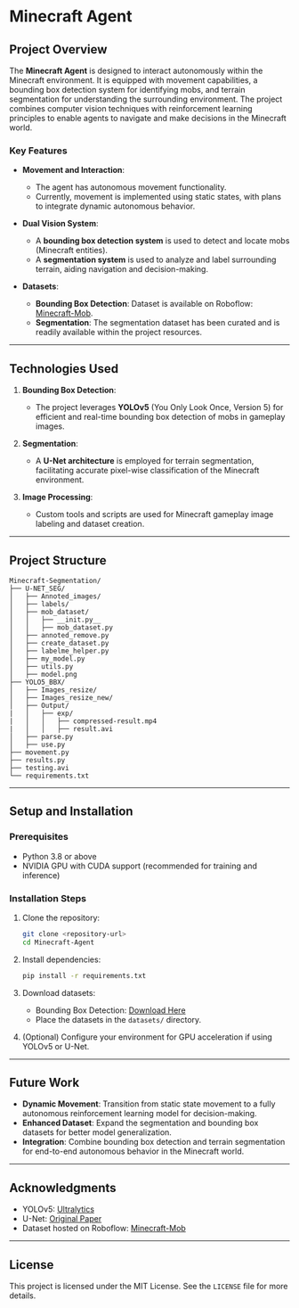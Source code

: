 # Minecraft Agent

## Project Overview

The **Minecraft Agent** is designed to interact autonomously within the Minecraft environment. It is equipped with movement capabilities, a bounding box detection system for identifying mobs, and terrain segmentation for understanding the surrounding environment. The project combines computer vision techniques with reinforcement learning principles to enable agents to navigate and make decisions in the Minecraft world.

### Key Features
- **Movement and Interaction**: 
  - The agent has autonomous movement functionality.
  - Currently, movement is implemented using static states, with plans to integrate dynamic autonomous behavior.
  
- **Dual Vision System**: 
  - A **bounding box detection system** is used to detect and locate mobs (Minecraft entities).
  - A **segmentation system** is used to analyze and label surrounding terrain, aiding navigation and decision-making.

- **Datasets**:
  - **Bounding Box Detection**: Dataset is available on Roboflow: [Minecraft-Mob](https://app.roboflow.com/oragimirox-gmail-com/minecraft-mob/6).
  - **Segmentation**: The segmentation dataset has been curated and is readily available within the project resources.

---

## Technologies Used

1. **Bounding Box Detection**:
   - The project leverages **YOLOv5** (You Only Look Once, Version 5) for efficient and real-time bounding box detection of mobs in gameplay images.

2. **Segmentation**:
   - A **U-Net architecture** is employed for terrain segmentation, facilitating accurate pixel-wise classification of the Minecraft environment.

3. **Image Processing**:
   - Custom tools and scripts are used for Minecraft gameplay image labeling and dataset creation.

---

## Project Structure

```plaintext
Minecraft-Segmentation/
├── U-NET_SEG/
│   ├── Annoted_images/  
│   ├── labels/
│   ├── mob_dataset/     
│   │   ├── __init.py__
│   │   ├── mob_dataset.py
│   ├── annoted_remove.py
│   ├── create_dataset.py
│   ├── labelme_helper.py
│   ├── my_model.py
│   ├── utils.py
│   ├── model.png
├── YOLO5_BBX/
│   ├── Images_resize/  
│   ├── Images_resize_new/
│   ├── Output/
|   │   ├── exp/
|   │   │   ├── compressed-result.mp4
|   │   │   ├── result.avi
│   ├── parse.py
│   ├── use.py
├── movement.py
├── results.py
├── testing.avi
└── requirements.txt
```

---

## Setup and Installation

### Prerequisites
- Python 3.8 or above
- NVIDIA GPU with CUDA support (recommended for training and inference)

### Installation Steps
1. Clone the repository:
   ```bash
   git clone <repository-url>
   cd Minecraft-Agent
   ```

2. Install dependencies:
   ```bash
   pip install -r requirements.txt
   ```

3. Download datasets:
   - Bounding Box Detection: [Download Here](https://app.roboflow.com/oragimirox-gmail-com/minecraft-mob/6)
   - Place the datasets in the `datasets/` directory.

4. (Optional) Configure your environment for GPU acceleration if using YOLOv5 or U-Net.

---

## Future Work
- **Dynamic Movement**: Transition from static state movement to a fully autonomous reinforcement learning model for decision-making.
- **Enhanced Dataset**: Expand the segmentation and bounding box datasets for better model generalization.
- **Integration**: Combine bounding box detection and terrain segmentation for end-to-end autonomous behavior in the Minecraft world.

---

## Acknowledgments
- YOLOv5: [Ultralytics](https://github.com/ultralytics/yolov5)
- U-Net: [Original Paper](https://arxiv.org/abs/1505.04597)
- Dataset hosted on Roboflow: [Minecraft-Mob](https://app.roboflow.com/oragimirox-gmail-com/minecraft-mob/6)

---

## License
This project is licensed under the MIT License. See the `LICENSE` file for more details.